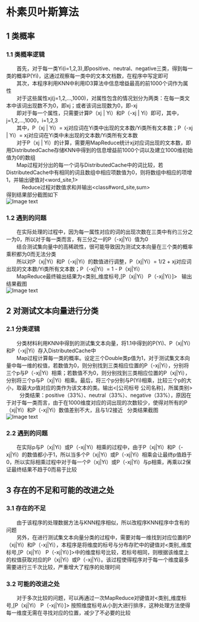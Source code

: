 # 朴素贝叶斯算法
## 1 类概率
### 1.1 类概率逻辑
&emsp;&emsp;首先，对于每一类Yi(i=1,2,3),即positive、neutral、negative三类，得到每一类的概率P(Yi)，这通过观察每一类中的文本文档数，在程序中写定即可  
&emsp;&emsp;其次，本程序利用KNN中利用ID3算法中信息增益最高的前1000个词作为属性  
&emsp;&emsp;对于这些属性xj(j=1,2,...,1000)，对属性包含的情况划分为两类：在每一类文本中该词出现数不为0，即xj；或者该词出现数为0，即-xj  
&emsp;&emsp;即对于每一个属性，只需要计算P（xj | Yi）和P（-xj | Yi）即可，其中，j=1,2,...,1000，i=1,2,3  
&emsp;&emsp;其中，P（xj | Yi）= xj对应词在Yi类中出现的文本数/Yi类所有文本数；P（-xj | Yi）= xj对应词在Yi类中未出现的文本数/Yi类所有文本数  
&emsp;&emsp;对于P（xj | Yi）的计算，需要用MapReduce统计xj对应词出现的文本数，即用DistributedCache存储KNN中得到的信息增益前1000个词以及建立1000维初始值为0的数组  
&emsp;&emsp;Map过程对分出的每一个词与DistributedCache中的词比较，若DistributedCache中有相同的词且数组中相应项数值为0，则将数组中相应的项增1，并输出键值对<word_site,1>  
&emsp;&emsp;&emsp;Reduce过程对数值求和并输出<class#word_site,sum>  
得到结果部分截图如下  
![Image text](https://raw.github.com/cjjloves/Project2/master/pro2_pic/NB_wordsum.JPG)  
### 1.2 遇到的问题
&emsp;&emsp;在实际处理的过程中，因为每一属性对应的词的出现次数在三类中有约三分之一为0，所以对于每一类而言，有三分之一的P（-xj|Yi）值为0  
&emsp;&emsp;结合测试集向量中的高稀疏性，很可能导致因为测试文本向量在三个类的概率乘积都为0而无法分类  
&emsp;&emsp;所以对P（xj|Yi）和P（-xj|Yi）的数值进行调整，P（xj|Yi）= 1/2 + xj对应词出现的文本数/Yi类所有文本数；P（-xj|Yi）= 1 - P（xj|Yi）  
&emsp;&emsp;MapReduce最终输出结果为<类别_维度标号,[P（xj|Yi）  P（-xj|Yi）]>  
输出结果截图  
![Image text](https://raw.github.com/cjjloves/Project2/master/pro2_pic/p_result.JPG)  
## 2 对测试文本向量进行分类
### 2.1 分类逻辑
&emsp;&emsp;分类材料利用KNN中得到的测试集文本向量，将1.1中得到的P(Yi)、P（xj|Yi）和P（-xj|Yi）存入DistributedCache中  
&emsp;&emsp;Map过程计算每一类的概率。设定三个Double类p值为1，对于测试集文本向量中每一维的权值，若数值为0，则分别找到三类相应位置的P（-xj|Yi），分别将三个p与P（-xj|Yi）相乘；若数值不为0，则分别找到三类相应位置的P（xj|Yi），分别将三个p与P（xj|Yi）相乘。最后，将三个p分别与P(Yi)相乘，比较三个p的大小，取最大p值对应的类作为该文本的类。输出<[公司标号  公司名称]，所属类别>  
&emsp;&emsp;分类结果：positive（33%）、neutral（33%）、negative（33%），原因在于对于每一类而言，由于在1000维度对应的词出现的次数较少，使得对所有的P（xj|Yi）和P（-xj|Yi）数值差别不大，且与1/2接近  
分类结果截图  
![Image text](https://raw.github.com/cjjloves/Project2/master/pro2_pic/NB_result.JPG) 
### 2.2 遇到的问题
&emsp;&emsp;在实际p与P（xj|Yi）或P（-xj|Yi）相乘的过程中，由于P（xj|Yi）和P（-xj|Yi）的数值都小于1，所以当多个P（xj|Yi）或P（-xj|Yi）相乘会让最终p值趋于0，所以实际相乘过程中对于每一个P（xj|Yi）或P（-xj|Yi）与p相乘，再乘以2保证最终结果不趋于0而易于比较
## 3 存在的不足和可能的改进之处
### 3.1 存在的不足
&emsp;&emsp;由于该程序的处理数据方法与KNN程序相似，所以改程序KNN程序中含有的问题  
&emsp;&emsp;另外，在进行测试集文本向量分类的过程中，需要对每一维找到对应位置的P（xj|Yi）和P（-xj|Yi），本程序是将维度的标号与分布存贮中的键值对<类别_维度标号,[P（xj|Yi）  P（-xj|Yi）]>中的维度标号比较，若标号相同，则根据该维度上的权值获取对应的P（xj|Yi）或P（-xj|Yi）。该过程使得程序对于每一个维度最多需要进行三千次比较，严重增大了程序的处理时间
### 3.2 可能的改进之处
&emsp;&emsp;对于多次比较的问题，可以再通过一次MapReduce对键值对<类别_维度标号,[P（xj|Yi）  P（-xj|Yi）]> 按照维度标号从小到大进行排序，这种处理方法使得每一维度无需在寻找对应的位置，减少了不必要的比较
